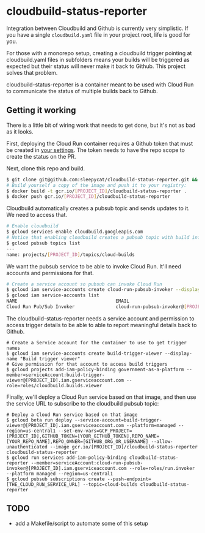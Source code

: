 # cloudbuild-status-reporter

Integration between Cloudbuild and Github is currently very simplistic.  If you
have a single `cloudbuild.yaml` file in your project root, life is good for
you.

For those with a monorepo setup, creating a cloudbuild trigger pointing at
cloudbuild.yaml files in subfolders means your builds will be triggered as
expected but their status will never make it back to Github. This project
solves that problem.

cloudbuild-status-reporter is a container meant to be used with Cloud Run to
communicate the status of multiple builds back to Github.

## Getting it working

There is a little bit of wiring work that needs to get done, but it's not as bad as it looks.

First, deploying the Cloud Run container requires a Github token that must be created in [your
settings](https://github.com/settings/tokens). The token needs to have the
repo scope to create the status on the PR.

Next, clone this repo and build.

```sh
$ git clone git@github.com:sleepycat/cloudbuild-status-reporter.git && cd cloudbuild-status-reporter
# Build yourself a copy of the image and push it to your registry:
$ docker build -t gcr.io/[PROJECT_ID]/cloudbuild-status-reporter .
$ docker push gcr.io/[PROJECT_ID]/cloudbuild-status-reporter
```

Cloudbuild automatically creates a pubsub topic and sends updates to it. We need to access that.

```sh
# Enable cloudbuild
$ gcloud services enable cloudbuild.googleapis.com
# Notice that enabling cloudbuild creates a pubsub topic with build info
$ gcloud pubsub topics list
---
name: projects/[PROJECT_ID]/topics/cloud-builds
```
We want the pubsub service to be able to invoke Cloud Run. It'll need accounts and permissions for that.

```sh
# Create a service account so pubsub can invoke Cloud Run
$ gcloud iam service-accounts create cloud-run-pubsub-invoker --display-name "Cloud Run Pub/Sub Invoker"
$ gcloud iam service-accounts list
NAME                                    EMAIL                                                                      DISABLED
Cloud Run Pub/Sub Invoker               cloud-run-pubsub-invoker@[PROJECT_ID].iam.gserviceaccount.com              False
```

The cloudbuild-status-reporter needs a service account and permission to access trigger details to be able to able to report meaningful details back to Github.

```
# Create a Service account for the container to use to get trigger names
$ gcloud iam service-accounts create build-trigger-viewer --display-name "Build trigger viewer"
# Give permission for that account to access build triggers
$ gcloud projects add-iam-policy-binding government-as-a-platform --member=serviceAccount:build-trigger-viewer@[PROJECT_ID].iam.gserviceaccount.com --role=roles/cloudbuild.builds.viewer
```

Finally, we'll deploy a Cloud Run service based on that image, and then use the service URL to subscribe to the cloudbuild pubsub topic:

```
# Deploy a Cloud Run service based on that image
$ gcloud beta run deploy --service-account=build-trigger-viewer@[PROJECT_ID].iam.gserviceaccount.com --platform=managed --region=us-central1 --set-env-vars=GCP_PROJECT=[PROJECT_ID],GITHUB_TOKEN=[YOUR_GITHUB_TOKEN],REPO_NAME=[YOUR_REPO_NAME],REPO_OWNER=[GITHUB_ORG_OR_USERNAME] --allow-unauthenticated --image gcr.io/[PROJECT_ID]/cloudbuild-status-reporter cloudbuild-status-reporter
$ gcloud run services add-iam-policy-binding cloudbuild-status-reporter --member=serviceAccount:cloud-run-pubsub-invoker@[PROJECT_ID].iam.gserviceaccount.com --role=roles/run.invoker --platform managed --region=us-central1
$ gcloud pubsub subscriptions create --push-endpoint=[THE_CLOUD_RUN_SERVICE_URL] --topic=cloud-builds cloudbuild-status-reporter
```

## TODO

* add a Makefile/script to automate some of this setup
